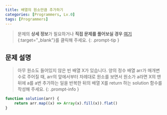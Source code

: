```yaml
---
title: 배열의 원소만큼 추가하기
categories: [Programmers, Lv.0]
tags: [Programmers]
---
```


> 문제의 **상세 정보**가 필요하거나 **직접 문제를 풀어보실 경우** [여기](https://school.programmers.co.kr/learn/courses/30/lessons/181861){:target="_blank"}를 클릭해 주세요.
{: .prompt-tip }

## 문제 설명

> 아무 원소도 들어있지 않은 빈 배열 X가 있습니다. 양의 정수 배열 arr가 매개변수로 주어질 때, arr의 앞에서부터 차례대로 원소를 보면서 원소가 a라면 X의 맨 뒤에 a를 a번 추가하는 일을 반복한 뒤의 배열 X를 return 하는 solution 함수를 작성해 주세요.
{: .prompt-info }

```js
function solution(arr) {
    return arr.map((x) => Array(x).fill(x)).flat()
}
```